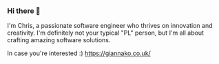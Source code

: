 ### Hi there 👋

I'm Chris, a passionate software engineer who thrives on innovation and creativity. I'm definitely not your typical "PL" person, but I'm all about crafting amazing software solutions.

In case you're interested :) https://giannako.co.uk/

<!--
**goodtoseeu57/goodtoseeu57** is a ✨ _special_ ✨ repository because its `README.md` (this file) appears on your GitHub profile.

Here are some ideas to get you started:

- 🔭 I’m currently working on ...
- 🌱 I’m currently learning ...
- 👯 I’m looking to collaborate on ...
- 🤔 I’m looking for help with ...
- 💬 Ask me about ...
- 📫 How to reach me: ...
- 😄 Pronouns: ...
- ⚡ Fun fact: ...
-->
